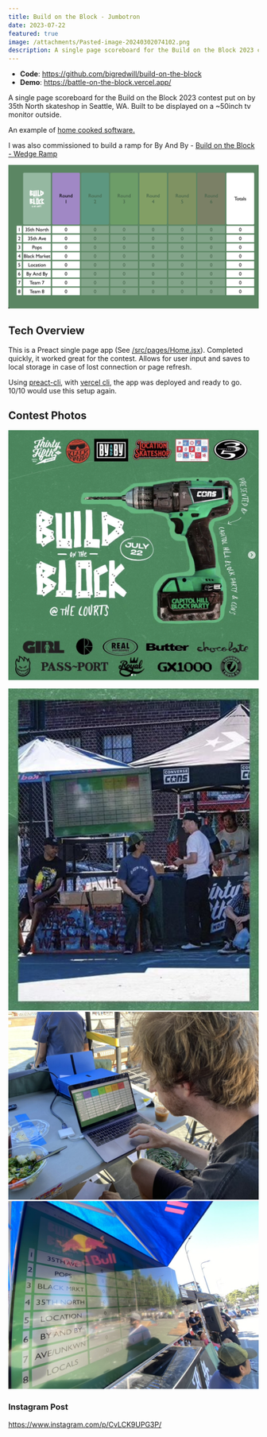 ```yaml
---
title: Build on the Block - Jumbotron
date: 2023-07-22
featured: true
image: /attachments/Pasted-image-20240302074102.png
description: A single page scoreboard for the Build on the Block 2023 contest put on by 35th North skateshop in Seattle, WA. Built to be displayed on a ~50inch tv monitor outside.
---
```

- **Code**: https://github.com/bigredwill/build-on-the-block
- **Demo**: https://battle-on-the-block.vercel.app/

A single page scoreboard for the Build on the Block 2023 contest put on by 35th North skateshop in Seattle, WA. Built to be displayed on a ~50inch tv monitor outside.

An example of [home cooked software.](https://maggieappleton.com/home-cooked-software)


I was also commissioned to build a ramp for By And By - [Build on the Block - Wedge Ramp](Build%20on%20the%20Block%20-%20Wedge%20Ramp.md)

![](../../public/attachments/Pasted-image-20240302074102.png)


## Tech Overview

This is a Preact single page app (See [/src/pages/Home.jsx](https://github.com/bigredwill/build-on-the-block/blob/main/src/pages/Home.jsx)). Completed quickly, it worked great for the contest. Allows for user input and saves to local storage in case of lost connection or page refresh.

Using [preact-cli](https://github.com/preactjs/preact-cli), with [vercel cli](https://vercel.com/docs/cli), the app was deployed and ready to go. 10/10 would use this setup again.

## Contest Photos
![](../../public/attachments/build-on-the-block-poster.png)

![](../../public/attachments/Pasted-image-20240302075331.png)
![](../../public/attachments/ADD3A9F7-CE04-49D8-8064-04A27F0F12A6_1_105_c.jpeg)![](../../public/attachments/B2CEC50D-D5CE-4661-B43E-991F9DE8AC6E_1_105_c.jpeg)

### Instagram Post
https://www.instagram.com/p/CvLCK9UPG3P/